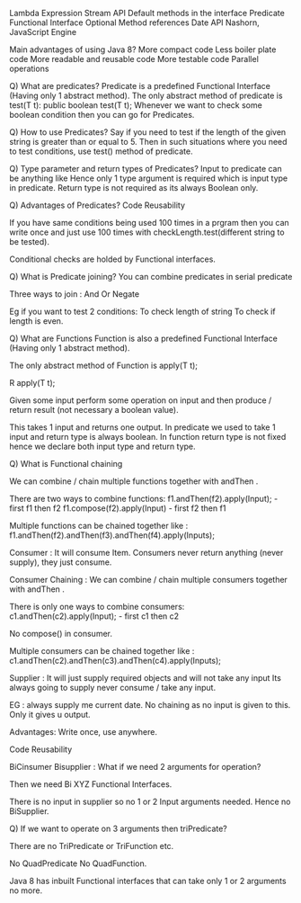 Lambda Expression
Stream API
Default methods in the interface
Predicate
Functional Interface
Optional
Method references
Date API
Nashorn, JavaScript Engine

Main advantages of using Java 8?
More compact code
Less boiler plate code
More readable and reusable code
More testable code
Parallel operations

Q) What are predicates? 
Predicate is a predefined Functional Interface (Having only 1 abstract method).
The only abstract method of predicate is test(T t):
public boolean test(T t);
Whenever we want to check some boolean condition then you can go for Predicates. 

Q) How to use Predicates? 
Say if you need to test if the length of the given string is greater than or equal to 5. Then in such situations where you need to test conditions, use test() method of predicate.

Q) Type parameter and return types of Predicates?
Input to predicate can be anything like 
Hence only 1 type argument is required which is input type in predicate.
Return type is not required as its always Boolean only.

Q) Advantages of Predicates?
Code Reusability

If you have same conditions being used 100 times in a prgram then you can write once and just use 100 times with checkLength.test(different string to be tested).

Conditional checks are holded by Functional interfaces.

Q) What is Predicate joining?
You can combine predicates in serial predicate

Three ways to join :
And
Or
Negate

Eg if you want to test 2 conditions:
To check length of string 
To check if length is even.

Q) What are Functions
Function is also a predefined Functional Interface (Having only 1 abstract method).

The only abstract method of Function is   apply(T t);

 R apply(T t);

Given some input perform some operation on input and then produce / return result (not necessary a boolean value).

This takes 1 input and returns one output. 
In predicate we used to take 1 input and return type is always boolean. 
In function return type is not fixed hence we declare both input type and return type.

Q) What is Functional chaining

We can combine / chain multiple functions together with andThen .

There are two ways to combine functions:
 f1.andThen(f2).apply(Input);  - first f1 then f2
f1.compose(f2).apply(Input)  - first f2 then f1


Multiple functions can be chained together like :
f1.andThen(f2).andThen(f3).andThen(f4).apply(Inputs);


Consumer :  It will consume Item. Consumers never return anything (never supply), they just consume.

Consumer Chaining :
We can combine / chain multiple consumers together with andThen .

There is only one ways to combine consumers:
 c1.andThen(c2).apply(Input);  - first c1 then c2

No compose() in consumer.

Multiple consumers can be chained together like :
c1.andThen(c2).andThen(c3).andThen(c4).apply(Inputs);

Supplier :
It will just supply required objects and will not take any input
Its always going to supply never consume / take any input.

EG : always supply me current date.
No chaining as no input is given to this. Only it gives u output.


Advantages:
Write once, use anywhere.

Code Reusability

BiCinsumer Bisupplier :
 What if we need 2 arguments for operation?

Then we need Bi XYZ Functional Interfaces.


There is no input in supplier so no 1 or 2 Input arguments needed. Hence no BiSupplier.

Q) If we want to operate on 3 arguments then triPredicate? 

There are no TriPredicate or TriFunction etc.

No QuadPredicate No QuadFunction.

Java 8 has inbuilt Functional interfaces that can take only 1 or 2 arguments no more.